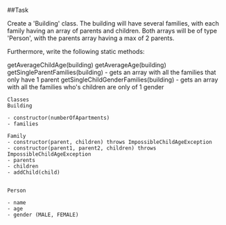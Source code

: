 ##Task

Create a 'Building' class. The building will have several families, with each family having an array of parents and children.
Both arrays will be of type 'Person', with the parents array having a max of 2 parents.

Furthermore, write the following static methods:

getAverageChildAge(building)
getAverageAge(building)
getSingleParentFamilies(building) - gets an array with all the families that only have 1 parent
getSingleChildGenderFamilies(building) - gets an array with all the families who's children are only of 1 gender

```
Classes
Building

- constructor(numberOfApartments)
- families

Family
- constructor(parent, children) throws ImpossibleChildAgeException 
- constructor(parent1, parent2, children) throws ImpossibleChildAgeException 
- parents
- children
- addChild(child)


Person

- name
- age
- gender (MALE, FEMALE)
